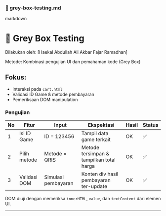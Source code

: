 ### 📄 grey-box-testing.md
markdown
# 🧪 Grey Box Testing

Dilakukan oleh: [Haekal Abdullah Ali Akbar Fajar Ramadhan]

Metode: Kombinasi pengujian UI dan pemahaman kode (Grey Box)

## Fokus:
- Interaksi pada `cart.html`
- Validasi ID Game & metode pembayaran
- Pemeriksaan DOM manipulation

### Pengujian
| No | Fitur          | Input                          | Ekspektasi                                   | Hasil | Status |
|----|----------------|--------------------------------|----------------------------------------------|--------|--------|
| 1  | Isi ID Game    | ID = 123456                    | Tampil data game terkait                     | OK     | ✅      |
| 2  | Pilih metode   | Metode = QRIS                 | Metode tersimpan & tampilkan total harga     | OK     | ✅      |
| 3  | Validasi DOM   | Simulasi pembayaran            | Konten div hasil pembayaran ter-update       | OK     | ✅      |

DOM diuji dengan memeriksa `innerHTML`, `value`, dan `textContent` dari elemen UI.


---

